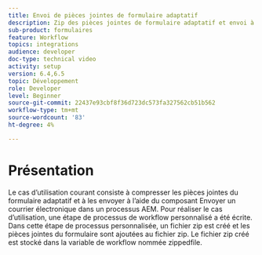 ```yaml
---
title: Envoi de pièces jointes de formulaire adaptatif
description: Zip des pièces jointes de formulaire adaptatif et envoi à l’aide du composant d’envoi de courrier électronique
sub-product: formulaires
feature: Workflow
topics: integrations
audience: developer
doc-type: technical video
activity: setup
version: 6.4,6.5
topic: Développement
role: Developer
level: Beginner
source-git-commit: 22437e93cbf8f36d723dc573fa327562cb51b562
workflow-type: tm+mt
source-wordcount: '83'
ht-degree: 4%

---
```



# Présentation


Le cas d’utilisation courant consiste à compresser les pièces jointes du formulaire adaptatif et à les envoyer à l’aide du composant Envoyer un courrier électronique dans un processus AEM. Pour réaliser le cas d’utilisation, une étape de processus de workflow personnalisé a été écrite. Dans cette étape de processus personnalisée, un fichier zip est créé et les pièces jointes du formulaire sont ajoutées au fichier zip. Le fichier zip créé est stocké dans la variable de workflow nommée zippedfile.

